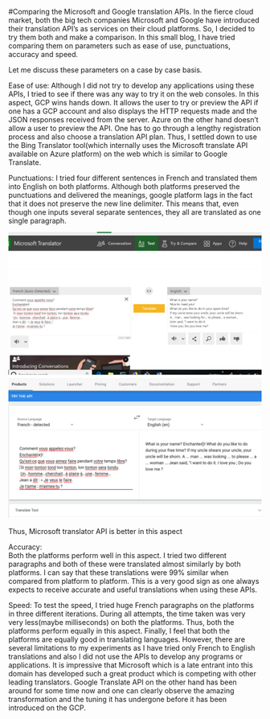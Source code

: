 #Comparing the Microsoft and Google translation APIs.
In the fierce cloud market, both the big tech companies Microsoft and Google have introduced their translation API’s as services on their cloud platforms. So, I decided to try them both and make a comparison. In this small blog, I have tried comparing them on parameters such as ease of use, punctuations, accuracy and speed. 

Let me discuss these parameters on a case by case basis. 

Ease of use:
Although I did not try to develop any applications using these APIs, I tried to see if there was any way to try it on the web consoles. In this aspect, GCP wins hands down. It allows the user to try or preview the API if one has a GCP account and also displays the HTTP requests made and the JSON responses received from the server.
 Azure on the other hand doesn’t allow a user to preview the API. One has to go through a lengthy registration process and also choose a translation API plan. Thus, I settled down to use the Bing Translator tool(which internally uses the Microsoft translate API available on Azure platform) on the web which is similar to Google Translate. 

Punctuations: 
I tried four different sentences in French and translated them into English on both platforms. Although both platforms preserved the punctuations and delivered the meanings, google platform lags in the fact that it does not preserve the new line delimiter. This means that, even though one inputs several separate sentences, they all are translated as one single paragraph.  

 <img src ="https://github.com/SreekarJammula/Comparing-Translation-APIs/blob/master/Assets/Screenshot%20(10).png">
 
 
 <img src="https://github.com/SreekarJammula/Comparing-Translation-APIs/blob/master/Assets/Screenshot%20(11).png">

Thus, Microsoft translator API is better in this aspect

Accuracy:  
Both the platforms perform well in this aspect.  I tried two different paragraphs and both of these were translated almost similarly by both platforms. I can say that these translations were 99% similar when compared from platform to platform. This is a very good sign as one always expects to receive accurate and useful translations when using these APIs. 

Speed: 
To test the speed, I tried  huge French paragraphs on the platforms in three different iterations. During all attempts, the time taken was very very less(maybe milliseconds) on both the platforms. Thus, both the platforms perform equally in this aspect. 
Finally, I feel that both the platforms are equally good in translating languages. However, there are several limitations to my experiments as I have tried only French to English translations and also I did not use the APIs to develop any programs or applications. It is impressive that Microsoft which is a late entrant into this domain has developed such a great product which is competing with other leading translators. Google Translate API on the other hand has been around for some time now and one can clearly observe  the amazing transformation and the tuning it has undergone  before it has been introduced on the GCP.
